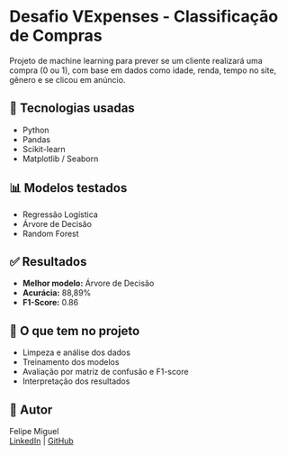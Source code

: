 # Desafio VExpenses - Classificação de Compras

Projeto de machine learning para prever se um cliente realizará uma compra (0 ou 1), com base em dados como idade, renda, tempo no site, gênero e se clicou em anúncio.

## 🔧 Tecnologias usadas
- Python
- Pandas
- Scikit-learn
- Matplotlib / Seaborn

## 📊 Modelos testados
- Regressão Logística  
- Árvore de Decisão  
- Random Forest

## ✅ Resultados
- **Melhor modelo:** Árvore de Decisão  
- **Acurácia:** 88,89%  
- **F1-Score:** 0.86

## 📁 O que tem no projeto
- Limpeza e análise dos dados
- Treinamento dos modelos
- Avaliação por matriz de confusão e F1-score
- Interpretação dos resultados

## 👤 Autor
Felipe Miguel  
[LinkedIn](https://www.linkedin.com/in/felipemiguel99/) | [GitHub](https://github.com/fpmiguels)
